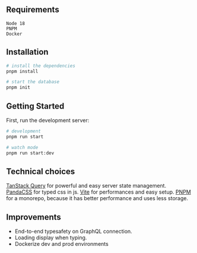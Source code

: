 ## Requirements

```
Node 18
PNPM
Docker
```

## Installation

```bash
# install the dependencies
pnpm install

# start the database
pnpm init
```

## Getting Started

First, run the development server:

```bash
# development
pnpm run start

# watch mode
pnpm run start:dev
```

## Technical choices

[TanStack Query](https://tanstack.com/query/latest) for powerful and easy server state management.
[PandaCSS](https://panda-css.com/) for typed css in js.
[Vite](https://vitejs.dev/) for performances and easy setup.
[PNPM](https://pnpm.io/fr/) for a monorepo, because it has better performance and uses less storage.

## Improvements

- End-to-end typesafety on GraphQL connection.
- Loading display when typing.
- Dockerize dev and prod environments
